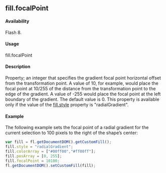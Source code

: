 ## fill.focalPoint

#### Availability

Flash 8.

#### Usage

fill.focalPoint

#### Description

Property; an integer that specifies the gradient focal point horizontal offset from the transformation point. A value of 10, for example, would place the focal point at 10/255 of the distance from the transformation point to the edge of the gradient. A value of -255 would place the focal point at the left boundary of the gradient. The default value is 0.
This property is available only if the value of the [fill.style](../Fill_object/fill9.md) property is "radialGradient".

#### Example

The following example sets the focal point of a radial gradient for the current selection to 100 pixels to the right of the shape’s center:

```javascript
var fill = fl.getDocumentDOM().getCustomFill();
fill.style = "radialGradient";
fill.colorArray = ["#00ff00","#ff00ff"];
fill.posArray = [0, 255];
fill.focalPoint = 10100;
fl.getDocumentDOM().setCustomFill(fill);
```